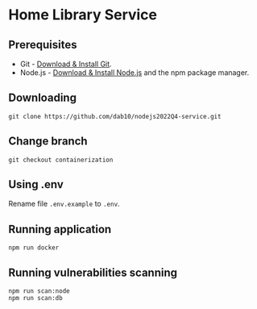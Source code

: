 # Home Library Service

## Prerequisites

- Git - [Download & Install Git](https://git-scm.com/downloads).
- Node.js - [Download & Install Node.js](https://nodejs.org/en/download/) and the npm package manager.

## Downloading

```
git clone https://github.com/dab10/nodejs2022Q4-service.git
```

## Change branch

```
git checkout containerization
```

## Using .env

Rename file `.env.example` to `.env`.

## Running application

```
npm run docker
```

## Running vulnerabilities scanning

```
npm run scan:node
npm run scan:db
```
